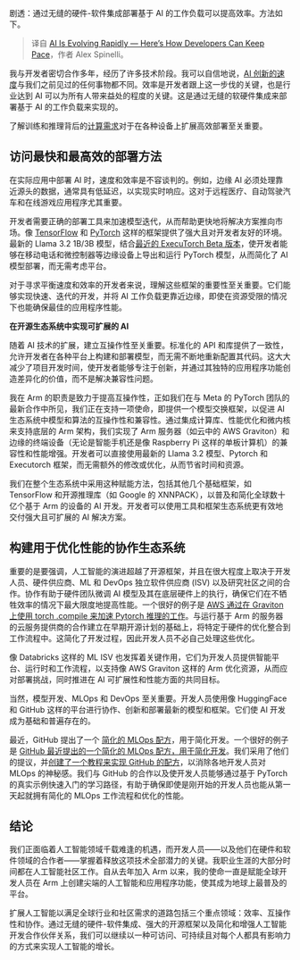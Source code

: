 
<!--
title: AI正在快速发展 — 开发者如何才能跟上步伐
cover: https://cdn.thenewstack.io/media/2025/01/d53fca28-tirza-van-dijk-i8ohou-wlo4-unsplash-scaled.jpg
-->

剧透：通过无缝的硬件-软件集成部署基于 AI 的工作负载可以提高效率。方法如下。

> 译自 [AI Is Evolving Rapidly — Here’s How Developers Can Keep Pace](https://thenewstack.io/ai-is-evolving-rapidly-heres-how-developers-can-keep-pace/)，作者 Alex Spinelli。

我与开发者密切合作多年，经历了许多技术阶段。我可以自信地说，[AI 创新的速度](https://thenewstack.io/whats-ahead-for-ai-assisted-coding-open-source-and-more/)与我们之前见过的任何事物都不同。效率是开发者跟上这一步伐的关键，也是行业达到 AI 可以为所有人带来益处的程度的关键。这是通过无缝的软硬件集成来部署基于 AI 的工作负载来实现的。

了解训练和推理背后的[计算需求](https://thenewstack.io/whats-driving-the-rising-cost-of-observability/)对于在各种设备上扩展高效部署至关重要。

## 访问最快和最高效的部署方法

在实际应用中部署 AI 时，速度和效率是不容谈判的。例如，边缘 AI 必须处理靠近源头的数据，通常具有低延迟，以实现实时响应。这对于远程医疗、自动驾驶汽车和在线游戏应用程序尤其重要。

开发者需要正确的部署工具来加速模型迭代，从而帮助更快地将解决方案推向市场。像 [TensorFlow](https://thenewstack.io/python-tutorial-use-tensorflow-to-generate-predictive-text/) 和 [PyTorch](https://thenewstack.io/why-pytorch-gets-all-the-love/) 这样的框架提供了强大且对开发者友好的环境。最新的 Llama 3.2 1B/3B 模型，结合[最近的 ExecuTorch Beta 版本](https://pytorch.org/blog/executorch-beta/)，使开发者能够在移动电话和微控制器等边缘设备上导出和运行 PyTorch 模型，从而简化了 AI 模型部署，而无需考虑平台。

对于寻求平衡速度和效率的开发者来说，理解这些框架的重要性至关重要。它们能够实现快速、迭代的开发，并将 AI 工作负载更靠近边缘，即使在资源受限的情况下也能确保最佳的应用程序性能。

**在开源生态系统中实现可扩展的 AI**

随着 AI 技术的扩展，建立互操作性至关重要。标准化的 API 和库提供了一致性，允许开发者在各种平台上构建和部署模型，而无需不断地重新配置其代码。这大大减少了项目开发时间，使开发者能够专注于创新，并通过其独特的应用程序功能创造差异化的价值，而不是解决兼容性问题。

我在 Arm 的职责是致力于提高互操作性，正如我们在与 Meta 的 PyTorch 团队的最新合作中所见，我们正在支持一项使命，即提供一个模型交换框架，以促进 AI 生态系统中模型和算法的互操作性和兼容性。通过集成计算库、性能优化和微内核来支持底层的 Arm 架构，我们实现了 Arm 服务器（如云中的 AWS Graviton）和边缘的终端设备（无论是智能手机还是像 Raspberry Pi 这样的单板计算机）的兼容性和性能增强。开发者可以直接使用最新的 Llama 3.2 模型、Pytorch 和 Executorch 框架，而无需额外的修改或优化，从而节省时间和资源。

我们在整个生态系统中采用这种赋能方法，包括其他几个基础框架，如 TensorFlow 和开源推理库（如 Google 的 XNNPACK），以普及和简化全球数十亿个基于 Arm 的设备的 AI 开发。开发者可以使用工具和框架生态系统更有效地交付强大且可扩展的 AI 解决方案。

## 构建用于优化性能的协作生态系统

重要的是要强调，人工智能的演进超越了开源框架，并且在很大程度上取决于开发人员、硬件供应商、ML 和 DevOps 独立软件供应商 (ISV) 以及研究社区之间的合作。协作有助于硬件团队微调 AI 模型及其在底层硬件上的执行，确保它们在不牺牲效率的情况下最大限度地提高性能。一个很好的例子是 [AWS 通过在 Graviton 上使用 torch .compile 来加速 Pytorch 推理的工作](https://aws.amazon.com/blogs/machine-learning/accelerated-pytorch-inference-with-torch-compile-on-aws-graviton-processors/)。与运行基于 Arm 的服务器的云服务提供商的合作建立在早期开源计划的基础上，将特定于硬件的优化整合到工作流程中。这简化了开发过程，因此开发人员不必自己处理这些优化。

像 Databricks 这样的 ML ISV 也发挥着关键作用，它们为开发人员提供智能平台、运行时和工作流程，以支持像 AWS Graviton 这样的 Arm 优化资源，从而应对部署挑战，同时推进在 AI 可扩展性和性能方面的共同目标。

当然，模型开发、MLOps 和 DevOps 至关重要。开发人员使用像 HuggingFace 和 GitHub 这样的平台进行协作、创新和部署最新的模型和框架。它们使 AI 开发成为基础和普遍存在的。

最近，GitHub 提出了一个 [简化的 MLOps 配方](https://github.blog/enterprise-software/ci-cd/streamlining-your-mlops-pipeline-with-github-actions-and-arm64-runners/)，用于简化开发。一个很好的例子是 [GitHub 最近提出的一个简化的 MLOps 配方，用于简化开发](https://github.blog/enterprise-software/ci-cd/streamlining-your-mlops-pipeline-with-github-actions-and-arm64-runners/)。我们采用了他们的提议，并[创建了一个教程来实现 GitHub 的配方](https://learn.arm.com/learning-paths/servers-and-cloud-computing/gh-runners/)，以消除各地开发人员对 MLOps 的神秘感。我们与 GitHub 的合作以及使开发人员能够通过基于 PyTorch 的真实示例快速入门的学习路径，有助于确保即使是刚开始的开发人员也能从第一天起就拥有简化的 MLOps 工作流程和优化的性能。

## 结论

我们正面临着人工智能领域千载难逢的机遇，而开发人员——以及他们在硬件和软件领域的合作者——掌握着释放这项技术全部潜力的关键。我职业生涯的大部分时间都在人工智能社区工作。自从去年加入 Arm 以来，我的使命一直是赋能全球开发人员在 Arm 上创建尖端的人工智能和应用程序功能，使其成为地球上最普及的平台。

扩展人工智能以满足全球行业和社区需求的道路包括三个重点领域：效率、互操作性和协作。通过无缝的硬件-软件集成、强大的开源框架以及简化和增强人工智能开发合作伙伴关系，我们可以继续以一种可访问、可持续且对每个人都具有影响力的方式来实现人工智能的增长。
